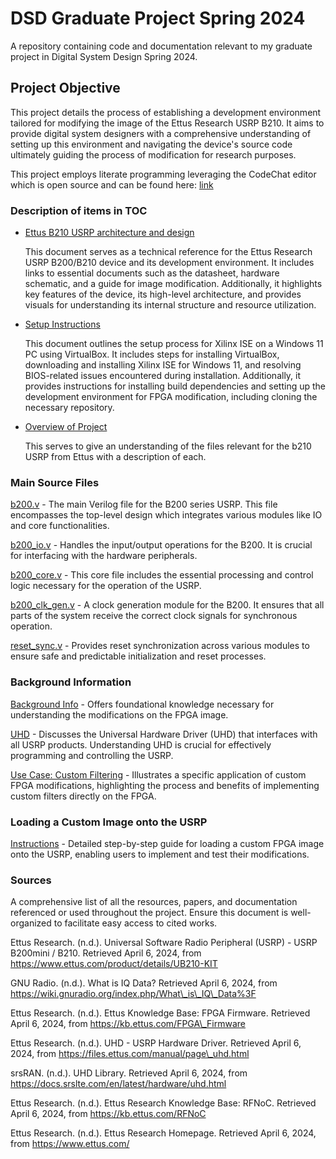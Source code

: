 # DSD Graduate Project Spring 2024

A repository containing code and documentation relevant to my graduate project in Digital System Design Spring 2024. 

## Project Objective

This project details the process of establishing a development environment tailored for modifying the image of the Ettus Research USRP B210. It aims to provide digital system designers with a comprehensive understanding of setting up this environment and navigating the device's source code ultimately guiding the process of modification for research purposes.

This project employs literate programming leveraging the CodeChat editor which is open source and can be found here: [link](https://github.com/bjones1/CodeChat_Editor.git)


### Description of items in TOC

- [Ettus B210 USRP architecture and design](src/b210.md)
  
  This document serves as a technical reference for the Ettus Research USRP B200/B210 device and its development environment. It includes links to essential documents such as the datasheet, hardware schematic, and a guide for image modification. Additionally, it highlights key features of the device, its high-level architecture, and provides visuals for understanding its internal structure and resource utilization.

- [Setup Instructions](src/Setup.md)
  
  This document outlines the setup process for Xilinx ISE on a Windows 11 PC using VirtualBox. It includes steps for installing VirtualBox, downloading and installing Xilinx ISE for Windows 11, and resolving BIOS-related issues encountered during installation. Additionally, it provides instructions for installing build dependencies and setting up the development environment for FPGA modification, including cloning the necessary repository.

- [Overview of Project](src/overview.md)

  This serves to give an understanding of the files relevant for the b210 USRP from Ettus with a description of each.

### Main Source Files

[b200.v](fpga/usrp3/top/b200/b200.v) - The main Verilog file for the B200 series USRP. This file encompasses the top-level design which integrates various modules like IO and core functionalities.

[b200_io.v](fpga/usrp3/top/b200/b200_io.v) - Handles the input/output operations for the B200. It is crucial for interfacing with the hardware peripherals.

[b200_core.v](fpga/usrp3/top/b200/b200_core.v) - This core file includes the essential processing and control logic necessary for the operation of the USRP.

[b200_clk_gen.v](fpga/usrp3/top/b200/coregen/b200_clk_gen.v) - A clock generation module for the B200. It ensures that all parts of the system receive the correct clock signals for synchronous operation.

[reset_sync.v](fpga/usrp3/lib/control/reset_sync.v) - Provides reset synchronization across various modules to ensure safe and predictable initialization and reset processes.

### Background Information
[Background Info](src/backgroundinfo.md) - Offers foundational knowledge necessary for understanding the modifications on the FPGA image.

[UHD](src/UHD.md) - Discusses the Universal Hardware Driver (UHD) that interfaces with all USRP products. Understanding UHD is crucial for effectively programming and controlling the USRP.

[Use Case: Custom Filtering](src/customfiltering.md) - Illustrates a specific application of custom FPGA modifications, highlighting the process and benefits of implementing custom filters directly on the FPGA.

### Loading a Custom Image onto the USRP
[Instructions](src/usingcustomimage.md) - Detailed step-by-step guide for loading a custom FPGA image onto the USRP, enabling users to implement and test their modifications.


### Sources
A comprehensive list of all the resources, papers, and documentation referenced or used throughout the project. Ensure this document is well-organized to facilitate easy access to cited works.

Ettus Research. (n.d.). Universal Software Radio Peripheral (USRP) - USRP
B200mini / B210. Retrieved April 6, 2024, from
https://www.ettus.com/product/details/UB210-KIT

GNU Radio. (n.d.). What is IQ Data? Retrieved April 6, 2024, from
https://wiki.gnuradio.org/index.php/What\_is\_IQ\_Data%3F

Ettus Research. (n.d.). Ettus Knowledge Base: FPGA Firmware. Retrieved April 6,
2024, from https://kb.ettus.com/FPGA\_Firmware

Ettus Research. (n.d.). UHD - USRP Hardware Driver. Retrieved April 6, 2024,
from https://files.ettus.com/manual/page\_uhd.html

srsRAN. (n.d.). UHD Library. Retrieved April 6, 2024, from
https://docs.srslte.com/en/latest/hardware/uhd.html

Ettus Research. (n.d.). Ettus Research Knowledge Base: RFNoC. Retrieved April 6,
2024, from https://kb.ettus.com/RFNoC

Ettus Research. (n.d.). Ettus Research Homepage. Retrieved April 6, 2024, from
https://www.ettus.com/


